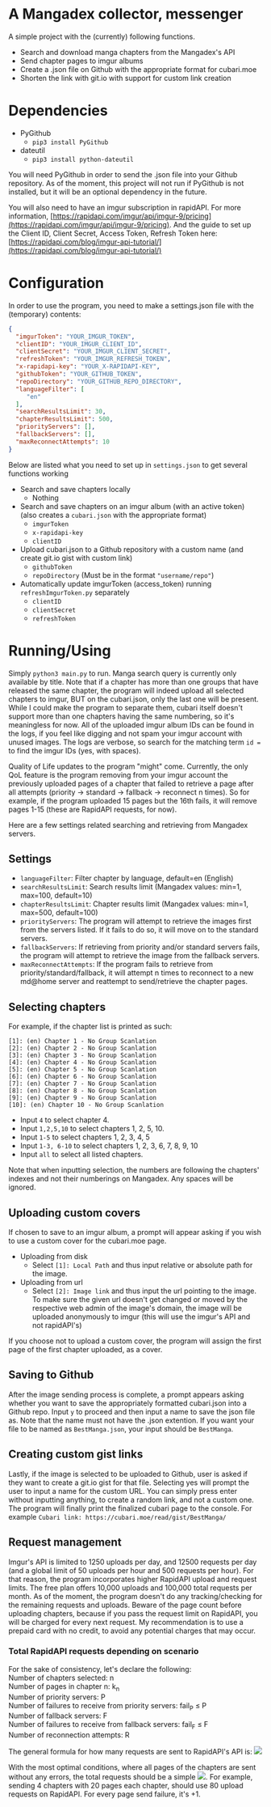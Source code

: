 # A Mangadex collector, messenger

A simple project with the (currently) following functions.

 - Search and download manga chapters from the Mangadex's API
 - Send chapter pages to imgur albums
 - Create a .json file on Github with the appropriate format for cubari.moe
 - Shorten the link with git.io with support for custom link creation

# Dependencies

 - PyGithub
   + `pip3 install PyGithub`
 - dateutil
   + `pip3 install python-dateutil`

You will need PyGithub in order to send the .json file into your Github repository. As of the moment, this project will not run if PyGithub is not installed, but it will be an optional dependency in the future.

You will also need to have an imgur subscription in rapidAPI. For more information, [https://rapidapi.com/imgur/api/imgur-9/pricing](https://rapidapi.com/imgur/api/imgur-9/pricing). And the guide to set up the Client ID, Client Secret, Access Token, Refresh Token here: [https://rapidapi.com/blog/imgur-api-tutorial/](https://rapidapi.com/blog/imgur-api-tutorial/)

# Configuration

In order to use the program, you need to make a settings.json file with the (temporary) contents:

```json
{
  "imgurToken": "YOUR_IMGUR_TOKEN",
  "clientID": "YOUR_IMGUR_CLIENT_ID",
  "clientSecret": "YOUR_IMGUR_CLIENT_SECRET",
  "refreshToken": "YOUR_IMGUR_REFRESH_TOKEN",
  "x-rapidapi-key": "YOUR_X-RAPIDAPI-KEY",
  "githubToken": "YOUR_GITHUB_TOKEN",
  "repoDirectory": "YOUR_GITHUB_REPO_DIRECTORY",
  "languageFilter": [
     "en"
  ],
  "searchResultsLimit": 30,
  "chapterResultsLimit": 500,
  "priorityServers": [],
  "fallbackServers": [],
  "maxReconnectAttempts": 10
}
```

Below are listed what you need to set up in `settings.json` to get several functions working

 - Search and save chapters locally
   + Nothing
 - Search and save chapters on an imgur album (with an active token) (also creates a `cubari.json` with the appropriate format)
   + `imgurToken`
   + `x-rapidapi-key`
   + `clientID`
 - Upload cubari.json to a Github repository with a custom name (and create git.io gist with custom link)
   + `githubToken`
   + `repoDirectory` (Must be in the format `"username/repo"`)
 - Automatically update imgurToken (access_token) running `refreshImgurToken.py` separately
   + `clientID`
   + `clientSecret`
   + `refreshToken`

# Running/Using

Simply `python3 main.py` to run. Manga search query is currently only available by title. Note that if a chapter has more than one groups that have released the same chapter, the program will indeed upload all selected chapters to imgur, BUT on the cubari.json, only the last one will be present. While I could make the program to separate them, cubari itself doesn't support more than one chapters having the same numbering, so it's meaningless for now. All of the uploaded imgur album IDs can be found in the logs, if you feel like digging and not spam your imgur account with unused images. The logs are verbose, so search for the matching term `id = ` to find the imgur IDs (yes, with spaces).

Quality of Life updates to the program "might" come. Currently, the only QoL feature is the program removing from your imgur account the previously uploaded pages of a chapter that failed to retrieve a page after all attempts (priority -> standard -> fallback -> reconnect n times). So for example, if the program uploaded 15 pages but the 16th fails, it will remove pages 1-15 (these are RapidAPI requests, for now).

Here are a few settings related searching and retrieving from Mangadex servers.

## Settings

 - `languageFilter`: Filter chapter by language, default=en (English)
 - `searchResultsLimit`: Search results limit (Mangadex values: min=1, max=100, default=10)
 - `chapterResultsLimit`: Chapter results limit (Mangadex values: min=1, max=500, default=100)
 - `priorityServers`: The program will attempt to retrieve the images first from the servers listed. If it fails to do so, it will move on to the standard servers.
 - `fallbackServers`: If retrieving from priority and/or standard servers fails, the program will attempt to retrieve the image from the fallback servers.
 - `maxReconnectAttempts`: If the program fails to retrieve from priority/standard/fallback, it will attempt n times to reconnect to a new md@home server and reattempt to send/retrieve the chapter pages.

## Selecting chapters

For example, if the chapter list is printed as such:

```
[1]: (en) Chapter 1 - No Group Scanlation
[2]: (en) Chapter 2 - No Group Scanlation
[3]: (en) Chapter 3 - No Group Scanlation
[4]: (en) Chapter 4 - No Group Scanlation
[5]: (en) Chapter 5 - No Group Scanlation
[6]: (en) Chapter 6 - No Group Scanlation
[7]: (en) Chapter 7 - No Group Scanlation
[8]: (en) Chapter 8 - No Group Scanlation
[9]: (en) Chapter 9 - No Group Scanlation
[10]: (en) Chapter 10 - No Group Scanlation
```

 - Input `4` to select chapter 4.
 - Input `1,2,5,10` to select chapters 1, 2, 5, 10.
 - Input `1-5` to select chapters 1, 2, 3, 4, 5
 - Input `1-3, 6-10` to select chapters 1, 2, 3, 6, 7, 8, 9, 10
 - Input `all` to select all listed chapters.

Note that when inputting selection, the numbers are following the chapters' indexes and not their numberings on Mangadex. Any spaces will be ignored.



## Uploading custom covers

If chosen to save to an imgur album, a prompt will appear asking if you wish to use a custom cover for the cubari.moe page.

 - Uploading from disk
   + Select `[1]: Local Path` and thus input relative or absolute path for the image.
 - Uploading from url
   + Select `[2]: Image link` and thus input the url pointing to the image. To make sure the given url doesn't get changed or moved by the respective web admin of the image's domain, the image will be uploaded anonymously to imgur (this will use the imgur's API and not rapidAPI's)

If you choose not to upload a custom cover, the program will assign the first page of the first chapter uploaded, as a cover.

## Saving to Github

After the image sending process is complete, a prompt appears asking whether you want to save the appropriately formatted cubari.json into a Github repo. Input `y` to proceed and then input a name to save the json file as. Note that the name must not have the .json extention. If you want your file to be named as `BestManga.json`, your input should be `BestManga`.

## Creating custom gist links

Lastly, if the image is selected to be uploaded to Github, user is asked if they want to create a git.io gist for that file. Selecting yes will prompt the user to input a name for the custom URL. You can simply press enter without inputting anything, to create a random link, and not a custom one.
The program will finally print the finalized cubari page to the console.
For example `Cubari link: https://cubari.moe/read/gist/BestManga/`

## Request management

Imgur's API is limited to 1250 uploads per day, and 12500 requests per day (and a global limit of 50 uploads per hour and 500 requests per hour). For that reason, the program incorporates higher RapidAPI upload and request limits. The free plan offers 10,000 uploads and 100,000 total requests per month. As of the moment, the program doesn't do any tracking/checking for the remaining requests and uploads. Beware of the page count before uploading chapters, because if you pass the request limit on RapidAPI, you will be charged for every next request. My recommendation is to use a prepaid card with no credit, to avoid any potential charges that may occur.

### Total RapidAPI requests depending on scenario

For the sake of consistency, let's declare the following: <br>
Number of chapters selected: n <br>
Number of pages in chapter n: k<sub>n</sub> <br>
Number of priority servers: P <br>
Number of failures to receive from priority servers: fail<sub>P</sub> &#8804; P <br>
Number of fallback servers: F <br>
Number of failures to receive from fallback servers: fail<sub>F</sub> &#8804; F <br>
Number of reconnection attempts: R <br>

The general formula for how many requests are sent to RapidAPI's API is: <img src="https://latex2image-output.s3.amazonaws.com/img-A6Cxpstd.jpg" />

With the most optimal conditions, where all pages of the chapters are sent without any errors, the total requests should be a simple <img src="https://latex2image-output.s3.amazonaws.com/img-PUwq39yZ.jpg" />.
For example, sending 4 chapters with 20 pages each chapter, should use 80 upload requests on RapidAPI. For every page send failure, it's +1.
